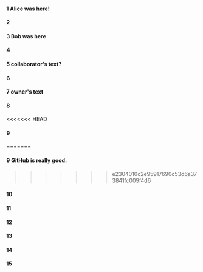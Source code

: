 #### 1 Alice was here!
#### 2
#### 3 Bob was here
#### 4
#### 5 collaborator's text?
#### 6
#### 7 owner's text
#### 8
<<<<<<< HEAD
#### 9 
=======
#### 9 GitHub is really good.
>>>>>>> e2304010c2e95917690c53d6a373841fc009f4d6
#### 10
#### 11
#### 12
#### 13
#### 14
#### 15